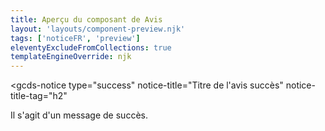 ```yaml
---
title: Aperçu du composant de Avis
layout: 'layouts/component-preview.njk'
tags: ['noticeFR', 'preview']
eleventyExcludeFromCollections: true
templateEngineOverride: njk
---
```


<gcds-notice
  type="success"
  notice-title="Titre de l'avis succès"
  notice-title-tag="h2"
>
  <gcds-text margin-bottom="0">Il s'agit d'un message de succès.</gcds-text>
</gcds-notice>
